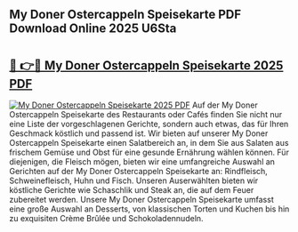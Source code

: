 ## My Doner Ostercappeln Speisekarte PDF Download Online 2025 U6Sta

# <h2><a href="http://gc7q48.nevu.top/?p=My+Doner+Ostercappeln+Speisekarte">🔗 👉🔴 My Doner Ostercappeln Speisekarte 2025 PDF</a></h2>

[![My Doner Ostercappeln Speisekarte 2025 PDF](https://i.imgur.com/dBaPXMq.png)](http://gc7q48.nevu.top/?p=My+Doner+Ostercappeln+Speisekarte)
Auf der My Doner Ostercappeln Speisekarte des Restaurants oder Cafés finden Sie nicht nur eine Liste der vorgeschlagenen Gerichte, sondern auch etwas, das für Ihren Geschmack köstlich und passend ist. Wir bieten auf unserer My Doner Ostercappeln Speisekarte einen Salatbereich an, in dem Sie aus Salaten aus frischem Gemüse und Obst für eine gesunde Ernährung wählen können. Für diejenigen, die Fleisch mögen, bieten wir eine umfangreiche Auswahl an Gerichten auf der My Doner Ostercappeln Speisekarte an: Rindfleisch, Schweinefleisch, Huhn und Fisch. Unseren Auserwählten bieten wir köstliche Gerichte wie Schaschlik und Steak an, die auf dem Feuer zubereitet werden. Unsere My Doner Ostercappeln Speisekarte umfasst eine große Auswahl an Desserts, von klassischen Torten und Kuchen bis hin zu exquisiten Crème Brûlée und Schokoladennudeln.
